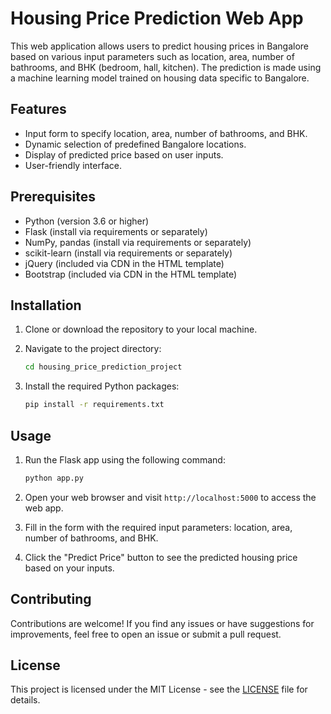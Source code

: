 # Housing Price Prediction Web App

This web application allows users to predict housing prices in Bangalore based on various input parameters such as location, area, number of bathrooms, and BHK (bedroom, hall, kitchen). The prediction is made using a machine learning model trained on housing data specific to Bangalore.

## Features

- Input form to specify location, area, number of bathrooms, and BHK.
- Dynamic selection of predefined Bangalore locations.
- Display of predicted price based on user inputs.
- User-friendly interface.

## Prerequisites

- Python (version 3.6 or higher)
- Flask (install via requirements or separately)
- NumPy, pandas (install via requirements or separately)
- scikit-learn (install via requirements or separately)
- jQuery (included via CDN in the HTML template)
- Bootstrap (included via CDN in the HTML template)

## Installation

1. Clone or download the repository to your local machine.
2. Navigate to the project directory:

    ```bash
    cd housing_price_prediction_project
    ```

3. Install the required Python packages:

    ```bash
    pip install -r requirements.txt
    ```

## Usage

1. Run the Flask app using the following command:

    ```bash
    python app.py
    ```

2. Open your web browser and visit `http://localhost:5000` to access the web app.

3. Fill in the form with the required input parameters: location, area, number of bathrooms, and BHK.

4. Click the "Predict Price" button to see the predicted housing price based on your inputs.

## Contributing

Contributions are welcome! If you find any issues or have suggestions for improvements, feel free to open an issue or submit a pull request.

## License

This project is licensed under the MIT License - see the [LICENSE](LICENSE) file for details.
